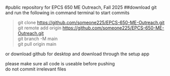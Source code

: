 #public repository for EPCS 650 ME Outreach, Fall 2025
##download git and run the following in command terminal to start commits <br/>

> git clone https://github.com/someone225/EPCS-650-ME-Outreach.git <br/>
> git remote add origin https://github.com/someone225/EPCS-650-ME-Outreach.git <br/>
> git branch -M main <br/>
> git pull origin main <br/>

or download github for desktop and download through the setup app <br/>


please make sure all code is useable before pushing <br/>
do not commit irrelevant files <br/>

